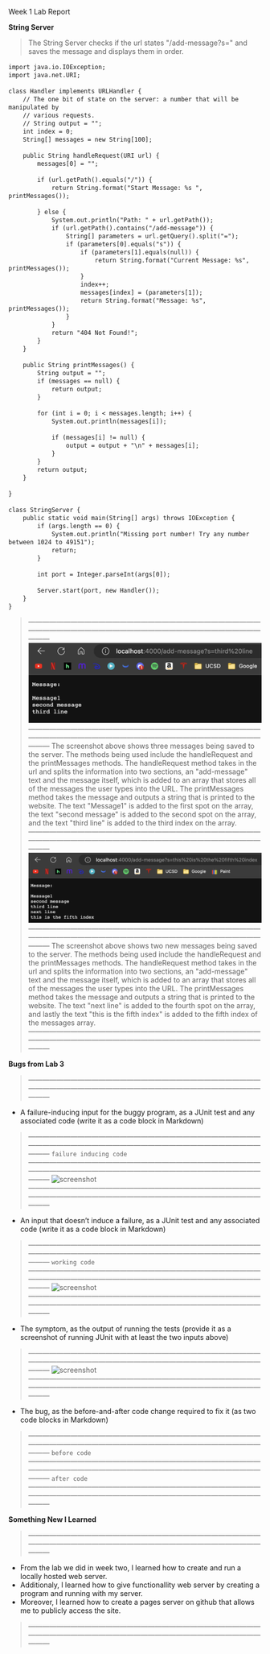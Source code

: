 Week 1 Lab Report

__String Server__
> The String Server checks if the url states "/add-message?s=" and saves the message and displays them in order.

```
import java.io.IOException;
import java.net.URI;

class Handler implements URLHandler {
    // The one bit of state on the server: a number that will be manipulated by
    // various requests.
    // String output = "";
    int index = 0;
    String[] messages = new String[100];

    public String handleRequest(URI url) {
        messages[0] = "";

        if (url.getPath().equals("/")) {
            return String.format("Start Message: %s ", printMessages());

        } else {
            System.out.println("Path: " + url.getPath());
            if (url.getPath().contains("/add-message")) {
                String[] parameters = url.getQuery().split("=");
                if (parameters[0].equals("s")) {
                    if (parameters[1].equals(null)) {
                        return String.format("Current Message: %s", printMessages());
                    }
                    index++;
                    messages[index] = (parameters[1]);
                    return String.format("Message: %s", printMessages());
                }
            }
            return "404 Not Found!";
        }
    }

    public String printMessages() {
        String output = "";
        if (messages == null) {
            return output;
        }

        for (int i = 0; i < messages.length; i++) {
            System.out.println(messages[i]);

            if (messages[i] != null) {
                output = output + "\n" + messages[i];
            }
        }
        return output;
    }

}

class StringServer {
    public static void main(String[] args) throws IOException {
        if (args.length == 0) {
            System.out.println("Missing port number! Try any number between 1024 to 49151");
            return;
        }

        int port = Integer.parseInt(args[0]);

        Server.start(port, new Handler());
    }
}
```


>—————————————————————————————————————————————————————————————————————
![screenshot](image1.png)
>—————————————————————————————————————————————————————————————————————
>The screenshot above shows three messages being saved to the server. The methods being used include the handleRequest and the printMessages methods. The handleRequest method takes in the url and splits the information into two sections, an "add-message" text and the message itself, which is added to an array that stores all of the messages the user types into the URL. The printMessages method takes the message and outputs a string that is printed to the website. The text "Message1" is added to the first spot on the array, the text "second message" is added to the second spot on the array, and the text "third line"  is added to the third index on the array.
>—————————————————————————————————————————————————————————————————————
![screenshot](image2.png)
>—————————————————————————————————————————————————————————————————————
>The screenshot above shows two new messages being saved to the server. The methods being used include the handleRequest and the printMessages methods. The handleRequest method takes in the url and splits the information into two sections, an "add-message" text and the message itself, which is added to an array that stores all of the messages the user types into the URL. The printMessages method takes the message and outputs a string that is printed to the website. The text "next line" is added to the fourth spot on the array, and lastly the text "this is the fifth index" is added to the fifth index of the messages array.
>—————————————————————————————————————————————————————————————————————

__Bugs from Lab 3__ 

>—————————————————————————————————————————————————————————————————————
* A failure-inducing input for the buggy program, as a JUnit test and any associated code (write it as a code block in Markdown)
>—————————————————————————————————————————————————————————————————————
``` failure inducing code ```
>—————————————————————————————————————————————————————————————————————
![screenshot](junit1.png)
>—————————————————————————————————————————————————————————————————————
* An input that doesn’t induce a failure, as a JUnit test and any associated code (write it as a code block in Markdown)
>—————————————————————————————————————————————————————————————————————
``` working code ```
>—————————————————————————————————————————————————————————————————————
![screenshot](junit2.png)
>—————————————————————————————————————————————————————————————————————
* The symptom, as the output of running the tests (provide it as a screenshot of running JUnit with at least the two inputs above)
>—————————————————————————————————————————————————————————————————————
![screenshot](junit3.png)
>—————————————————————————————————————————————————————————————————————
* The bug, as the before-and-after code change required to fix it (as two code blocks in Markdown)
>—————————————————————————————————————————————————————————————————————
``` before code ```
>—————————————————————————————————————————————————————————————————————
``` after code ```
>—————————————————————————————————————————————————————————————————————

__Something New I Learned__

>—————————————————————————————————————————————————————————————————————
* From the lab we did in week two, I learned how to create and run a locally hosted web server.
* Additionaly, I learned how to give functionallity web server by creating a program and running with my server.
* Moreover, I learned how to create a pages server on github that allows me to publicly access the site.
>—————————————————————————————————————————————————————————————————————